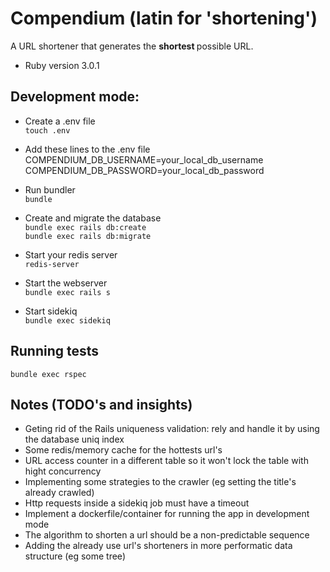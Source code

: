 # Compendium (latin for 'shortening')

  A URL shortener that generates the <b> shortest </b> possible URL.

* Ruby version 3.0.1

## Development mode:

  - Create a .env file\
  `touch .env`

  - Add these lines to the .env file\
  COMPENDIUM_DB_USERNAME=your_local_db_username\
  COMPENDIUM_DB_PASSWORD=your_local_db_password

  - Run bundler\
  `bundle`

  - Create and migrate the database\
  `bundle exec rails db:create`\
  `bundle exec rails db:migrate`

  - Start your redis server\
  `redis-server`

  - Start the webserver\
  `bundle exec rails s`
  
  - Start sidekiq\
  `bundle exec sidekiq`



## Running tests
 
 `bundle exec rspec`

 ## Notes (TODO's and insights)

  - Geting rid of the Rails uniqueness validation: rely and handle it by using the database uniq index
  - Some redis/memory cache for the hottests url's
  - URL access counter in a different table so it won't lock the table with hight concurrency
  - Implementing some strategies to the crawler (eg setting the title's already crawled)
  - Http requests inside a sidekiq job must have a timeout
  - Implement a dockerfile/container for running the app in development mode
  - The algorithm to shorten a url should be a non-predictable sequence
  - Adding the already use url's shorteners in more performatic data structure (eg some tree)